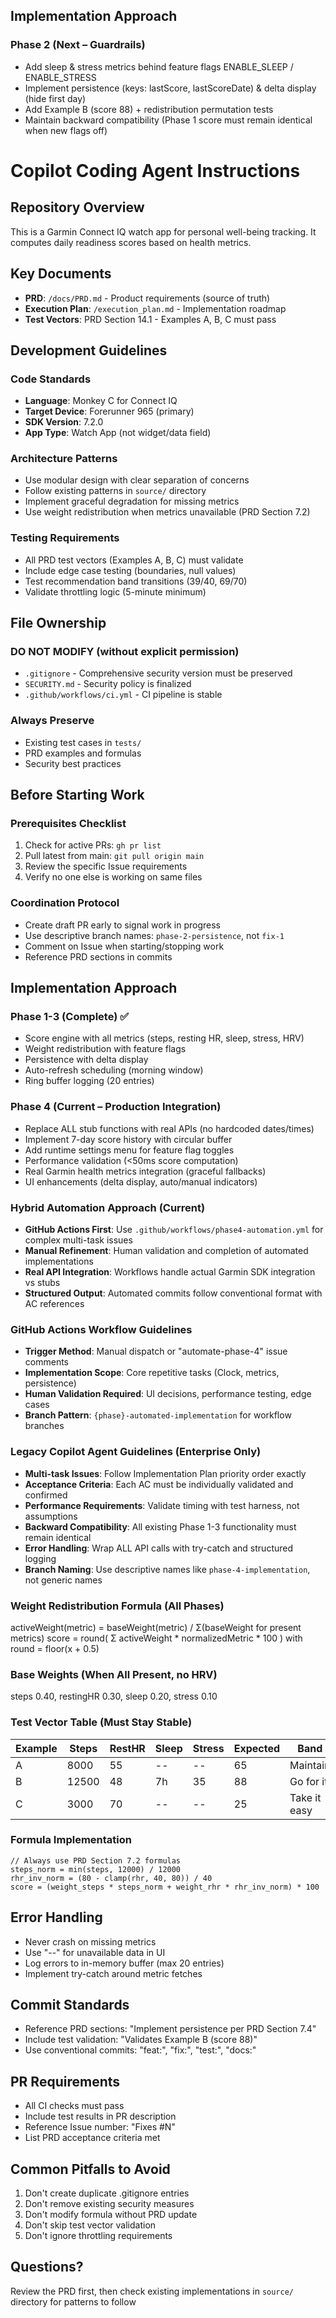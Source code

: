 ## Implementation Approach
### Phase 2 (Next – Guardrails)
- Add sleep & stress metrics behind feature flags ENABLE_SLEEP / ENABLE_STRESS
- Implement persistence (keys: lastScore, lastScoreDate) & delta display (hide first day)
- Add Example B (score 88) + redistribution permutation tests
- Maintain backward compatibility (Phase 1 score must remain identical when new flags off)
# Copilot Coding Agent Instructions

## Repository Overview
This is a Garmin Connect IQ watch app for personal well-being tracking. It computes daily readiness scores based on health metrics.

## Key Documents
- **PRD**: `/docs/PRD.md` - Product requirements (source of truth)
- **Execution Plan**: `/execution_plan.md` - Implementation roadmap
- **Test Vectors**: PRD Section 14.1 - Examples A, B, C must pass

## Development Guidelines

### Code Standards
- **Language**: Monkey C for Connect IQ
- **Target Device**: Forerunner 965 (primary)
- **SDK Version**: 7.2.0
- **App Type**: Watch App (not widget/data field)

### Architecture Patterns
- Use modular design with clear separation of concerns
- Follow existing patterns in `source/` directory
- Implement graceful degradation for missing metrics
- Use weight redistribution when metrics unavailable (PRD Section 7.2)

### Testing Requirements
- All PRD test vectors (Examples A, B, C) must validate
- Include edge case testing (boundaries, null values)
- Test recommendation band transitions (39/40, 69/70)
- Validate throttling logic (5-minute minimum)

## File Ownership

### DO NOT MODIFY (without explicit permission)
- `.gitignore` - Comprehensive security version must be preserved
- `SECURITY.md` - Security policy is finalized
- `.github/workflows/ci.yml` - CI pipeline is stable

### Always Preserve
- Existing test cases in `tests/`
- PRD examples and formulas
- Security best practices

## Before Starting Work

### Prerequisites Checklist
1. Check for active PRs: `gh pr list`
2. Pull latest from main: `git pull origin main`
3. Review the specific Issue requirements
4. Verify no one else is working on same files

### Coordination Protocol
- Create draft PR early to signal work in progress
- Use descriptive branch names: `phase-2-persistence`, not `fix-1`
- Comment on Issue when starting/stopping work
- Reference PRD sections in commits

## Implementation Approach

### Phase 1-3 (Complete) ✅
- Score engine with all metrics (steps, resting HR, sleep, stress, HRV)
- Weight redistribution with feature flags
- Persistence with delta display
- Auto-refresh scheduling (morning window)
- Ring buffer logging (20 entries)

### Phase 4 (Current – Production Integration)
- Replace ALL stub functions with real APIs (no hardcoded dates/times)
- Implement 7-day score history with circular buffer
- Add runtime settings menu for feature flag toggles
- Performance validation (<50ms score computation)
- Real Garmin health metrics integration (graceful fallbacks)
- UI enhancements (delta display, auto/manual indicators)

### Hybrid Automation Approach (Current)
- **GitHub Actions First**: Use `.github/workflows/phase4-automation.yml` for complex multi-task issues
- **Manual Refinement**: Human validation and completion of automated implementations  
- **Real API Integration**: Workflows handle actual Garmin SDK integration vs stubs
- **Structured Output**: Automated commits follow conventional format with AC references

### GitHub Actions Workflow Guidelines
- **Trigger Method**: Manual dispatch or "automate-phase-4" issue comments
- **Implementation Scope**: Core repetitive tasks (Clock, metrics, persistence)
- **Human Validation Required**: UI decisions, performance testing, edge cases
- **Branch Pattern**: `{phase}-automated-implementation` for workflow branches

### Legacy Copilot Agent Guidelines (Enterprise Only)
- **Multi-task Issues**: Follow Implementation Plan priority order exactly
- **Acceptance Criteria**: Each AC must be individually validated and confirmed
- **Performance Requirements**: Validate timing with test harness, not assumptions
- **Backward Compatibility**: All existing Phase 1-3 functionality must remain identical
- **Error Handling**: Wrap ALL API calls with try-catch and structured logging
- **Branch Naming**: Use descriptive names like `phase-4-implementation`, not generic names

### Weight Redistribution Formula (All Phases)
activeWeight(metric) = baseWeight(metric) / Σ(baseWeight for present metrics)
score = round( Σ activeWeight * normalizedMetric * 100 ) with round = floor(x + 0.5)

### Base Weights (When All Present, no HRV)
steps 0.40, restingHR 0.30, sleep 0.20, stress 0.10

### Test Vector Table (Must Stay Stable)
| Example | Steps | RestHR | Sleep | Stress | Expected | Band |
|---------|-------|--------|-------|--------|----------|------|
| A | 8000 | 55 | -- | -- | 65 | Maintain |
| B | 12500 | 48 | 7h | 35 | 88 | Go for it |
| C | 3000 | 70 | -- | -- | 25 | Take it easy |

### Formula Implementation
```
// Always use PRD Section 7.2 formulas
steps_norm = min(steps, 12000) / 12000
rhr_inv_norm = (80 - clamp(rhr, 40, 80)) / 40
score = (weight_steps * steps_norm + weight_rhr * rhr_inv_norm) * 100
```

## Error Handling
- Never crash on missing metrics
- Use "--" for unavailable data in UI
- Log errors to in-memory buffer (max 20 entries)
- Implement try-catch around metric fetches

## Commit Standards
- Reference PRD sections: "Implement persistence per PRD Section 7.4"
- Include test validation: "Validates Example B (score 88)"
- Use conventional commits: "feat:", "fix:", "test:", "docs:"

## PR Requirements
- All CI checks must pass
- Include test results in PR description
- Reference Issue number: "Fixes #N"
- List PRD acceptance criteria met

## Common Pitfalls to Avoid
1. Don't create duplicate .gitignore entries
2. Don't remove existing security measures
3. Don't modify formula without PRD update
4. Don't skip test vector validation
5. Don't ignore throttling requirements

## Questions?
Review the PRD first, then check existing implementations in `source/` directory for patterns to follow
